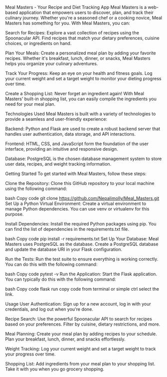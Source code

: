 Meal Masters - Your Recipe and Diet Tracking App
Meal Masters is a web-based application that empowers users to discover, plan, and track their culinary journey. Whether you're a seasoned chef or a cooking novice, Meal Masters has something for you. With Meal Masters, you can:

Search for Recipes: Explore a vast collection of recipes using the Spoonacular API. Find recipes that match your dietary preferences, cuisine choices, or ingredients on hand.

Plan Your Meals: Create a personalized meal plan by adding your favorite recipes. Whether it's breakfast, lunch, dinner, or snacks, Meal Masters helps you organize your culinary adventures.

Track Your Progress: Keep an eye on your health and fitness goals. Log your current weight and set a target weight to monitor your dieting progress over time.

Create a Shopping List: Never forget an ingredient again! With Meal Masters' built-in shopping list, you can easily compile the ingredients you need for your meal plan.

Technologies Used
Meal Masters is built with a variety of technologies to provide a seamless and user-friendly experience:

Backend: Python and Flask are used to create a robust backend server that handles user authentication, data storage, and API interactions.

Frontend: HTML, CSS, and JavaScript form the foundation of the user interface, providing an intuitive and responsive design.

Database: PostgreSQL is the chosen database management system to store user data, recipes, and weight tracking information.

Getting Started
To get started with Meal Masters, follow these steps:

Clone the Repository: Clone this GitHub repository to your local machine using the following command:

bash
Copy code
git clone https://github.com/Nepalimolly/Meal_Masters.git
Set Up a Python Virtual Environment: Create a virtual environment to manage Python dependencies. You can use venv or virtualenv for this purpose.

Install Dependencies: Install the required Python packages using pip. You can find the list of dependencies in the requirements.txt file.

bash
Copy code
pip install -r requirements.txt
Set Up Your Database: Meal Masters uses PostgreSQL as the database. Create a PostgreSQL database and update the database URI in your Flask configuration.

Run the Tests: Run the test suite to ensure everything is working correctly. You can do this with the following command:

bash
Copy code
pytest -v
Run the Application: Start the Flask application. You can typically do this with the following command:

bash
Copy code
flask run
copy code from terminal or simple ctrl select the link.

Usage
User Authentication: Sign up for a new account, log in with your credentials, and log out when you're done.

Recipe Search: Use the powerful Spoonacular API to search for recipes based on your preferences. Filter by cuisine, dietary restrictions, and more.

Meal Planning: Create your meal plan by adding recipes to your schedule. Plan your breakfast, lunch, dinner, and snacks effortlessly.

Weight Tracking: Log your current weight and set a target weight to track your progress over time.

Shopping List: Add ingredients from your meal plan to your shopping list. Take it with you when you go grocery shopping.

